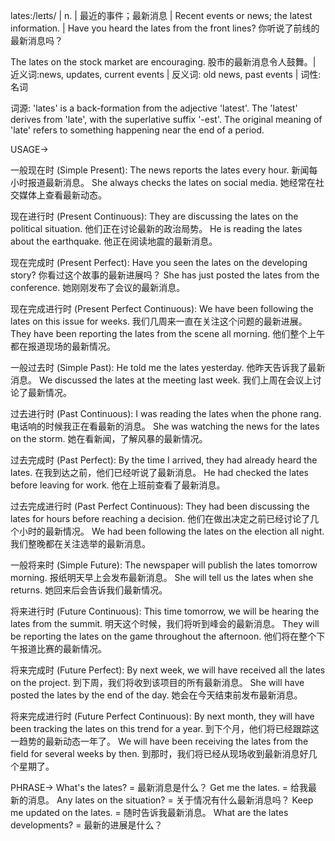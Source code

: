 lates:/leɪts/ | n. | 最近的事件；最新消息 | Recent events or news; the latest information. |  Have you heard the lates from the front lines? 你听说了前线的最新消息吗？

The lates on the stock market are encouraging. 股市的最新消息令人鼓舞。| 近义词:news, updates, current events | 反义词: old news, past events | 词性: 名词

词源:  'lates' is a back-formation from the adjective 'latest'.  The 'latest' derives from 'late', with the superlative suffix '-est'.  The original meaning of 'late' refers to something happening near the end of a period.

USAGE->

一般现在时 (Simple Present):
The news reports the lates every hour.  新闻每小时报道最新消息。
She always checks the lates on social media. 她经常在社交媒体上查看最新动态。

现在进行时 (Present Continuous):
They are discussing the lates on the political situation. 他们正在讨论最新的政治局势。
He is reading the lates about the earthquake. 他正在阅读地震的最新消息。

现在完成时 (Present Perfect):
Have you seen the lates on the developing story? 你看过这个故事的最新进展吗？
She has just posted the lates from the conference. 她刚刚发布了会议的最新消息。

现在完成进行时 (Present Perfect Continuous):
We have been following the lates on this issue for weeks. 我们几周来一直在关注这个问题的最新进展。
They have been reporting the lates from the scene all morning. 他们整个上午都在报道现场的最新情况。

一般过去时 (Simple Past):
He told me the lates yesterday. 他昨天告诉我了最新消息。
We discussed the lates at the meeting last week. 我们上周在会议上讨论了最新情况。

过去进行时 (Past Continuous):
I was reading the lates when the phone rang.  电话响的时候我正在看最新的消息。
She was watching the news for the lates on the storm. 她在看新闻，了解风暴的最新情况。


过去完成时 (Past Perfect):
By the time I arrived, they had already heard the lates. 在我到达之前，他们已经听说了最新消息。
He had checked the lates before leaving for work. 他在上班前查看了最新消息。

过去完成进行时 (Past Perfect Continuous):
They had been discussing the lates for hours before reaching a decision. 他们在做出决定之前已经讨论了几个小时的最新情况。
We had been following the lates on the election all night. 我们整晚都在关注选举的最新消息。


一般将来时 (Simple Future):
The newspaper will publish the lates tomorrow morning. 报纸明天早上会发布最新消息。
She will tell us the lates when she returns. 她回来后会告诉我们最新情况。


将来进行时 (Future Continuous):
This time tomorrow, we will be hearing the lates from the summit. 明天这个时候，我们将听到峰会的最新消息。
They will be reporting the lates on the game throughout the afternoon. 他们将在整个下午报道比赛的最新情况。


将来完成时 (Future Perfect):
By next week, we will have received all the lates on the project. 到下周，我们将收到该项目的所有最新消息。
She will have posted the lates by the end of the day. 她会在今天结束前发布最新消息。


将来完成进行时 (Future Perfect Continuous):
By next month, they will have been tracking the lates on this trend for a year. 到下个月，他们将已经跟踪这一趋势的最新动态一年了。
We will have been receiving the lates from the field for several weeks by then. 到那时，我们将已经从现场收到最新消息好几个星期了。


PHRASE->
What's the lates? = 最新消息是什么？
Get me the lates. = 给我最新的消息。
Any lates on the situation? = 关于情况有什么最新消息吗？
Keep me updated on the lates. =  随时告诉我最新消息。
What are the lates developments? = 最新的进展是什么？
